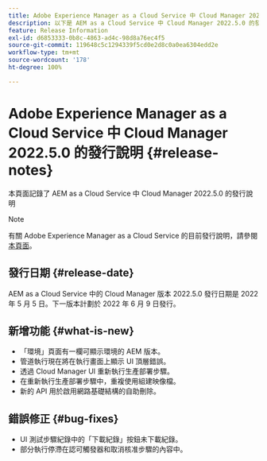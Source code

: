 ```yaml
---
title: Adobe Experience Manager as a Cloud Service 中 Cloud Manager 2022.5.0 的發行說明
description: 以下是 AEM as a Cloud Service 中 Cloud Manager 2022.5.0 的發行說明。
feature: Release Information
exl-id: d6853333-0b8c-4863-ad4c-98d8a76ec4f5
source-git-commit: 119648c5c1294339f5cd0e2d8c0a0ea6304edd2e
workflow-type: tm+mt
source-wordcount: '178'
ht-degree: 100%

---
```


# Adobe Experience Manager as a Cloud Service 中 Cloud Manager 2022.5.0 的發行說明 {#release-notes}

本頁面記錄了 AEM as a Cloud Service 中 Cloud Manager 2022.5.0 的發行說明

>[!NOTE]
>
>有關 Adobe Experience Manager as a Cloud Service 的目前發行說明，請參閱[本頁面](/help/release-notes/release-notes-cloud/release-notes-current.md)。

## 發行日期 {#release-date}

AEM as a Cloud Service 中的 Cloud Manager 版本 2022.5.0 發行日期是 2022 年 5 月 5 日。下一版本計劃於 2022 年 6 月 9 日發行。

## 新增功能 {#what-is-new}

* 「環境」頁面有一欄可顯示環境的 AEM 版本。
* 管道執行現在將在執行畫面上顯示 UI 頂層錯誤。
* 透過 Cloud Manager UI 重新執行生產部署步驟。
* 在重新執行生產部署步驟中，重複使用組建映像檔。
* 新的 API 用於啟用網路基礎結構的自助刪除。

## 錯誤修正 {#bug-fixes}

* UI 測試步驟紀錄中的「下載紀錄」按鈕未下載紀錄。
* 部分執行停滯在認可觸發器和取消核准步驟的內容中。
